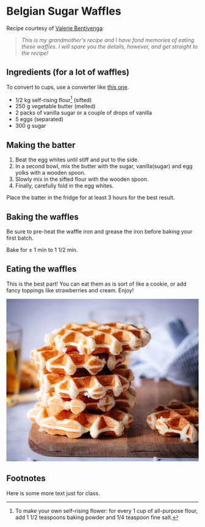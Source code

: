# Belgian Sugar Waffles

Recipe courtesy of [Valerie Bentivenga](https://github.com/ValerieBenti):

> *This is my grandmother's recipe and I have fond memories of eating these waffles. I will spare you the details, however, and get straight to the recipe!*

## Ingredients (for a lot of waffles)

To convert to cups, use a converter like [this one](https://www.thecalculatorsite.com/cooking/cooking-calculator.php).

- 1/2 kg self-rising flour[^1] (sifted)
- 250 g vegetable butter (melted)
- 2 packs of vanilla sugar or a couple of drops of vanilla
- 5 eggs (separated)
- 300 g sugar

[^1]: To make your own self-rising flower: for every 1 cup of all-purpose flour, add 1 1/2 teaspoons baking powder and 1/4 teaspoon fine salt.

## Making the batter

1. Beat the egg whites until stiff and put to the side.
2. In a second bowl, mix the butter  with the sugar, vanilla(sugar) and egg yolks with a wooden spoon.
3. Slowly mix in the sifted flour with the wooden spoon.
4. Finally, carefully fold in the egg whites.

Place the batter in the fridge for at least 3 hours for the best result.

## Baking the waffles

Be sure to pre-heat the waffle iron and grease the iron before baking your first batch. 

Bake for ± 1 min to 1 1/2 min.

## Eating the waffles

This is the best part! You can eat them as is sort of like a cookie, or add fancy toppings like strawberries and cream. Enjoy!

![This is a random picture of similar-looking wafels I grabbed of google.](Suikerwafels.jpg)


## Footnotes

Here is some more text just for class.
